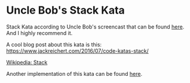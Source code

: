 # Uncle Bob's Stack Kata

Stack Kata according to Uncle Bob's screencast that can be found 
[here](https://cleancoders.com/episode/clean-code-episode-4-sc-1-stack). And I highly recommend it.

A cool blog post about this kata is this:
https://www.jackreichert.com/2016/07/code-katas-stack/

[Wikipedia: Stack](https://en.wikipedia.org/wiki/Stack_(abstract_data_type))

Another implementation of this kata can be found [here](https://github.com/christianhujer/stack-tdd-java).
